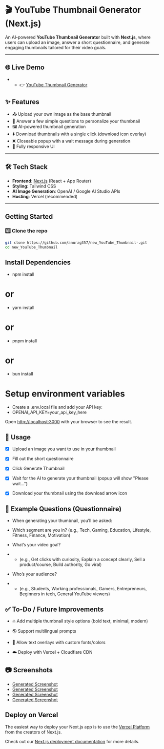 # 🎬 YouTube Thumbnail Generator (Next.js)

An AI-powered **YouTube Thumbnail Generator** built with **Next.js**, where users can upload an image, answer a short questionnaire, and generate engaging thumbnails tailored for their video goals.  

---  

## 🌐 Live Demo
- - 👉 [YouTube Thumbnail Generator](https://new-you-tube-thumbnail.vercel.app/)

## ✨ Features
- 📤 Upload your own image as the base thumbnail  
- 📝 Answer a few simple questions to personalize your thumbnail  
- 🖼️ AI-powered thumbnail generation  
- ⬇️ Download thumbnails with a single click (download icon overlay)  
- ❌ Closeable popup with a wait message during generation  
- 📱 Fully responsive UI  

---

## 🛠️ Tech Stack
- **Frontend**: [Next.js](https://nextjs.org/) (React + App Router)  
- **Styling**: Tailwind CSS  
- **AI Image Generation**: OpenAI / Google AI Studio APIs  
- **Hosting**: Vercel (recommended)  

---

## Getting Started


### 1️⃣ Clone the repo
```bash
git clone https://github.com/anurag357/new_YouTube_Thumbnail-.git
cd new_YouTube_Thumbnail

```
##  Install Dependencies
- npm install
# or
- yarn install
# or
- pnpm install
# or
- bun install


# Setup environment variables
 - Create a .env.local file and add your API key:
 - OPENAI_API_KEY=your_api_key_here 

Open [http://localhost:3000](http://localhost:3000) with your browser to see the result.


## 📖 Usage

- [x] Upload an image you want to use in your thumbnail

- [x] Fill out the short questionnaire

- [x] Click Generate Thumbnail

- [x] Wait for the AI to generate your thumbnail (popup will show "Please wait...")

- [x] Download your thumbnail using the download arrow icon

## 🧾 Example Questions (Questionnaire)

- When generating your thumbnail, you’ll be asked:

- Which segment are you in?
(e.g., Tech, Gaming, Education, Lifestyle, Fitness, Finance, Motivation)

- What’s your video goal?
- - (e.g., Get clicks with curiosity, Explain a concept clearly, Sell a product/course, Build authority, Go viral)

- Who’s your audience?
- - (e.g., Students, Working professionals, Gamers, Entrepreneurs, Beginners in tech, General YouTube viewers)


## ✅ To-Do / Future Improvements

- 🔥 Add multiple thumbnail style options (bold text, minimal, modern)

- 🌎 Support multilingual prompts

- 🎨 Allow text overlays with custom fonts/colors

- ☁️ Deploy with Vercel + Cloudflare CDN

## 📷 Screenshots
- [Generated Screenshot](public/screenshots/thumbnail1.png)
- [Generated Screenshot](public/screenshots/thumbnail2.png)
- [Generated Screenshot](public/screenshots/thumbnail3.png)
- [Generated Screenshot](public/screenshots/thumbnail4.png)

## Deploy on Vercel

The easiest way to deploy your Next.js app is to use the [Vercel Platform](https://vercel.com/new?utm_medium=default-template&filter=next.js&utm_source=create-next-app&utm_campaign=create-next-app-readme) from the creators of Next.js.

Check out our [Next.js deployment documentation](https://nextjs.org/docs/app/building-your-application/deploying) for more details.
